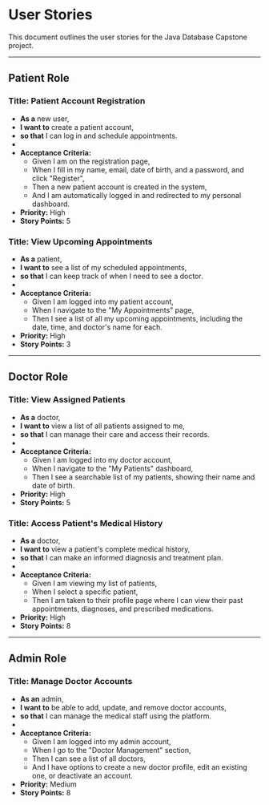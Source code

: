 # User Stories

This document outlines the user stories for the Java Database Capstone project.

---

## Patient Role

### **Title:** Patient Account Registration
*   **As a** new user,
*   **I want to** create a patient account,
*   **so that** I can log in and schedule appointments.
*
*   **Acceptance Criteria:**
    *   Given I am on the registration page,
    *   When I fill in my name, email, date of birth, and a password, and click "Register",
    *   Then a new patient account is created in the system,
    *   And I am automatically logged in and redirected to my personal dashboard.
*   **Priority:** High
*   **Story Points:** 5

### **Title:** View Upcoming Appointments
*   **As a** patient,
*   **I want to** see a list of my scheduled appointments,
*   **so that** I can keep track of when I need to see a doctor.
*
*   **Acceptance Criteria:**
    *   Given I am logged into my patient account,
    *   When I navigate to the "My Appointments" page,
    *   Then I see a list of all my upcoming appointments, including the date, time, and doctor's name for each.
*   **Priority:** High
*   **Story Points:** 3

---

## Doctor Role

### **Title:** View Assigned Patients
*   **As a** doctor,
*   **I want to** view a list of all patients assigned to me,
*   **so that** I can manage their care and access their records.
*
*   **Acceptance Criteria:**
    *   Given I am logged into my doctor account,
    *   When I navigate to the "My Patients" dashboard,
    *   Then I see a searchable list of my patients, showing their name and date of birth.
*   **Priority:** High
*   **Story Points:** 5

### **Title:** Access Patient's Medical History
*   **As a** doctor,
*   **I want to** view a patient's complete medical history,
*   **so that** I can make an informed diagnosis and treatment plan.
*
*   **Acceptance Criteria:**
    *   Given I am viewing my list of patients,
    *   When I select a specific patient,
    *   Then I am taken to their profile page where I can view their past appointments, diagnoses, and prescribed medications.
*   **Priority:** High
*   **Story Points:** 8

---

## Admin Role

### **Title:** Manage Doctor Accounts
*   **As an** admin,
*   **I want to** be able to add, update, and remove doctor accounts,
*   **so that** I can manage the medical staff using the platform.
*
*   **Acceptance Criteria:**
    *   Given I am logged into my admin account,
    *   When I go to the "Doctor Management" section,
    *   Then I can see a list of all doctors,
    *   And I have options to create a new doctor profile, edit an existing one, or deactivate an account.
*   **Priority:** Medium
*   **Story Points:** 8
